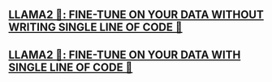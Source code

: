 ## [LLAMA2 🦙: FINE-TUNE ON YOUR DATA WITHOUT WRITING SINGLE LINE OF CODE 🤗](https://youtu.be/uszxDfQ2qbc)

## [LLAMA2 🦙: FINE-TUNE ON YOUR DATA WITH SINGLE LINE OF CODE 🤗](https://youtu.be/zWVcXcappjQ?si=TLgZKisauTt3qwoq)
